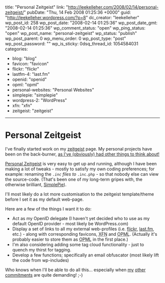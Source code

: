 title: "Personal Zeitgeist"
link: "http://leekelleher.com/2008/02/14/personal-zeitgeist/"
pubDate: "Thu, 14 Feb 2008 01:25:36 +0000"
guid: "http://leekelleher.wordpress.com/?p=8"
dc_creator: "leekelleher"
wp_post_id: 258
wp_post_date: "2008-02-14 01:25:36"
wp_post_date_gmt: "2008-02-14 01:25:36"
wp_comment_status: "open"
wp_ping_status: "open"
wp_post_name: "personal-zeitgeist"
wp_status: "publish"
wp_post_parent: 0
wp_menu_order: 0
wp_post_type: "post"
wp_post_password: ""
wp_is_sticky: 0dsq_thread_id: 1054584031
categories:
  - blog: "blog"
  - favicon: "favicon"
  - flickr: "flickr"
  - lastfm-4: "last.fm"
  - openid: "openid"
  - opml: "opml"
  - personal-websites: "Personal Websites"
  - simplepie: "simplepie"
  - wordpress-2: "WordPress"
  - xfn: "xfn"
  - zeitgeist: "zeitgeist"

---

# Personal Zeitgeist

I've finally started work on my <a href="http://leekelleher.com/zeitgeist/">zeitgeist</a> page.  My personal projects have been on the back-burner, <a href="http://www.lee-and-lucy.com/travelblog/2008/02/11/eager-anticipation/">as I've (obviously) had other things to think about!</a>

<a href="http://www.creativesynthesis.net/blog/projects/personal-zeitgeist/">Personal Zeitgeist</a> is very easy to get up and running, although I have been making a lot of tweaks - mostly to satisfy my own coding preferences; for example: renaming the <code>*.inc</code> files to <code>*.inc.php</code> - so that nobody else can view the source-code. (That's been one of my long-term gripes with, the otherwise brilliant, <a href="http://simplepie.org/">SimplePie</a>).

I'll most likely do a lot more customisation to the zeitgeist template/theme before I set it as my default web-page.

Here are a few of the things I want it to do:
<ul>
	<li>Act as my OpenID delegate (I haven't yet decided who to use as my default OpenID provider - most likely be WordPress.com)</li>
	<li>Display a set of links to all my external web-profiles (i.e. <a href="http://www.flickr.com/photos/leekelleher/">flickr</a>, <a href="http://www.last.fm/user/vertino/">last.fm</a>, etc.) - along with corresponding favicons, <acronym title="XHTML Friends Network">XFN</acronym> and <acronym title="Outline Processor Markup Language">OPML</acronym>. (Actually it's probably easier to store them as <acronym title="Outline Processor Markup Language">OPML</acronym> in the first place.)</li>
	<li>I'm also considering adding some tag cloud functionality - just to quench my thirst for tagging.</li>
	<li>Develop a few functions; specifically an email obfuscator (most likely lift the code from wp-includes)</li>
</ul>
Who knows when I'll be able to do all this... especially when <a href="http://www.bodenko.com/">my</a> <a href="http://www.readysteadybook.com/">other</a> <a href="http://www.lee-and-lucy.com/">commitments</a> are quite demanding! ;-)